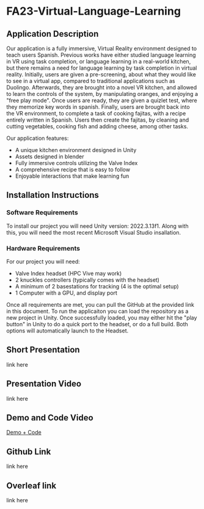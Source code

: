 # FA23-Virtual-Language-Learning
## Application Description
Our application is a fully immersive, Virtual Reality environment designed to teach users Spanish. Previous works have either studied language learning in VR using task completion, or language learning in a real-world kitchen, but there remains a need for language learning by task completion in virtual reality. Initially, users are given a pre-screening, about what they would like to see in a virtual app, compared to traditional applications such as Duolingo. Afterwards, they are brought into a novel VR kitchen, and allowed to learn the controls of the system, by manipulating oranges, and enjoying a "free play mode". Once users are ready, they are given a quizlet test, where they memorize key words in spanish. Finally, users are brought back into the VR environment, to complete a task of cooking fajitas, with a recipe entirely written in Spanish. Users then create the fajitas, by cleaning and cutting vegetables, cooking fish and adding cheese, among other tasks.

Our application features:
* A unique kitchen environment designed in Unity
* Assets designed in blender
* Fully immersive controls utilizing the Valve Index
* A comprehensive recipe that is easy to follow
* Enjoyable interactions that make learning fun

## Installation Instructions
### Software Requirements
To install our project you will need Unity version: 2022.3.13f1. Along with this, you will need the most recent Microsoft Visual Studio insallation.

### Hardware Requirements
For our project you will need:
* Valve Index headset (HPC Vive may work)
* 2 knuckles controllers (typically comes with the headset)
* A minimum of 2 basestations for tracking (4 is the optimal setup)
* 1 Computer with a GPU, and display port

Once all requirements are met, you can pull the GitHub at the provided link in this document. To run the applicaiton you can load the repository as a new project in Unity. Once successfully loaded, you may either hit the "play button" in Unity to do a quick port to the headset, or do a full build. Both options will automatically launch to the Headset. 

## Short Presentation
link here
## Presentation Video
link here
## Demo and Code Video
[Demo + Code](https://drive.google.com/file/d/1cyzcCcaLL0GQ_hC3kecr-LdLOeFjIwwj/view)
## Github Link
link here
## Overleaf link
link here
